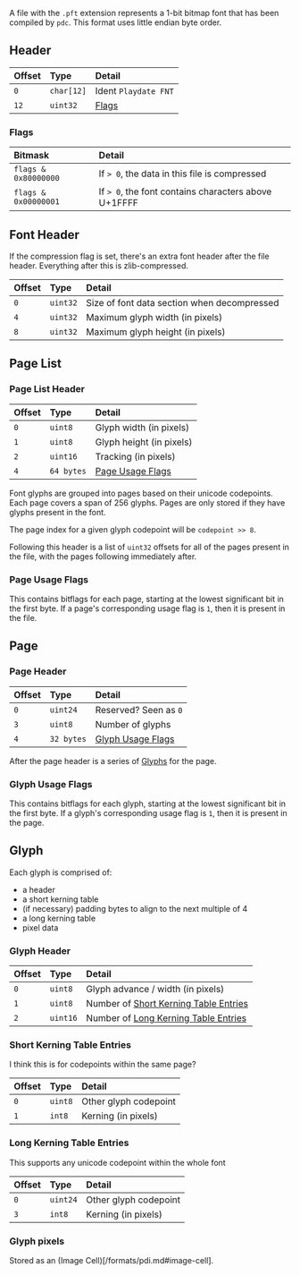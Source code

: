 A file with the `.pft` extension represents a 1-bit bitmap font that has been compiled by `pdc`. This format uses little endian byte order.

## Header

| Offset | Type      | Detail               |
|:-------|:----------|:---------------------|
| `0`    | `char[12]` | Ident `Playdate FNT` |
| `12`   | `uint32`   | [Flags](#flags) |

### Flags

| Bitmask             | Detail                                      |
|:--------------------|:--------------------------------------------|
| `flags & 0x80000000` | If `> 0`, the data in this file is compressed |
| `flags & 0x00000001` | If `> 0`, the font contains characters above U+1FFFF |

## Font Header

If the compression flag is set, there's an extra font header after the file header. Everything after this is zlib-compressed. 

| Offset | Type     | Detail |
|:-------|:---------|:--------------------------------|
| `0`    | `uint32`  | Size of font data section when decompressed |
| `4`    | `uint32`  | Maximum glyph width (in pixels) |
| `8`    | `uint32`  | Maximum glyph height (in pixels) |

## Page List

### Page List Header

| Offset | Type     | Detail |
|:-------|:---------|:--------------------------------|
| `0`    | `uint8`  | Glyph width (in pixels) |
| `1`    | `uint8`  | Glyph height (in pixels) |
| `2`    | `uint16`  | Tracking (in pixels) |
| `4`    | `64 bytes` | [Page Usage Flags](#page-usage-flags) |

Font glyphs are grouped into pages based on their unicode codepoints. Each page covers a span of 256 glyphs. Pages are only stored if they have glyphs present in the font.

The page index for a given glyph codepoint will be `codepoint >> 8`.

Following this header is a list of `uint32` offsets for all of the pages present in the file, with the pages following immediately after.

### Page Usage Flags

This contains bitflags for each page, starting at the lowest significant bit in the first byte. If a page's corresponding usage flag is `1`, then it is present in the file.

## Page

### Page Header

| Offset | Type     | Detail |
|:-------|:---------|:--------------------------------|
| `0`    | `uint24`  | Reserved? Seen as `0` |
| `3`    | `uint8`  | Number of glyphs |
| `4`    | `32 bytes`  | [Glyph Usage Flags](#glyph-usage-flags) |

After the page header is a series of [Glyphs](#glyph) for the page.

### Glyph Usage Flags

This contains bitflags for each glyph, starting at the lowest significant bit in the first byte. If a glyph's corresponding usage flag is `1`, then it is present in the page.

## Glyph

Each glyph is comprised of:
 - a header
 - a short kerning table
 - (if necessary) padding bytes to align to the next multiple of 4
 - a long kerning table
 - pixel data

### Glyph Header

| Offset | Type     | Detail |
|:-------|:---------|:--------------------------------|
| `0`    | `uint8`  | Glyph advance / width (in pixels) |
| `1`    | `uint8`  | Number of [Short Kerning Table Entries](#short-kerning-table-entries) |
| `2`    | `uint16`  | Number of [Long Kerning Table Entries](#long-kerning-table-entries) |

### Short Kerning Table Entries

I think this is for codepoints within the same page?

| Offset | Type     | Detail |
|:-------|:---------|:--------------------------------|
| `0`    | `uint8`  | Other glyph codepoint |
| `1`    | `int8`  | Kerning (in pixels) |

### Long Kerning Table Entries

This supports any unicode codepoint within the whole font

| Offset | Type     | Detail |
|:-------|:---------|:--------------------------------|
| `0`    | `uint24`  | Other glyph codepoint |
| `3`    | `int8`  | Kerning (in pixels) |

### Glyph pixels

Stored as an (Image Cell)[/formats/pdi.md#image-cell].